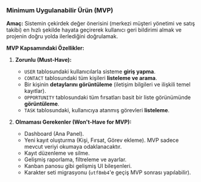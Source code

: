### Minimum Uygulanabilir Ürün (MVP)

**Amaç:** Sistemin çekirdek değer önerisini (merkezi müşteri yönetimi ve satış takibi) en hızlı şekilde hayata geçirerek kullanıcı geri bildirimi almak ve projenin doğru yolda ilerlediğini doğrulamak.

**MVP Kapsamındaki Özellikler:**

1.  **Zorunlu (Must-Have):**
    *   `USER` tablosundaki kullanıcılarla sisteme **giriş yapma**.
    *   `CONTACT` tablosundaki tüm kişileri **listeleme ve arama**.
    *   Bir kişinin **detaylarını görüntüleme** (iletişim bilgileri ve ilişkili temel kayıtlar).
    *   `OPPORTUNITY` tablosundaki tüm fırsatları basit bir liste görünümünde **görüntüleme**.
    *   `TASK` tablosundaki, kullanıcıya atanmış görevleri **listeleme**.

2.  **Olmaması Gerekenler (Won't-Have for MVP):**
    *   Dashboard (Ana Panel).
    *   Yeni kayıt oluşturma (Kişi, Fırsat, Görev ekleme). MVP sadece mevcut veriyi okumaya odaklanacaktır.
    *   Kayıt düzenleme ve silme.
    *   Gelişmiş raporlama, filtreleme ve ayarlar.
    *   Kanban panosu gibi gelişmiş UI bileşenleri.
    *   Karakter seti migrasyonu (`utf8mb4`'e geçiş MVP sonrası yapılabilir).
